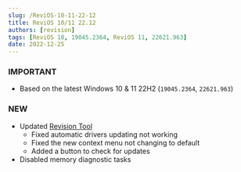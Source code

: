 ```yaml
---
slug: /ReviOS-10-11-22-12
title: ReviOS 10/11 22.12
authors: [revision]
tags: [ReviOS 10, 19045.2364, ReviOS 11, 22621.963]
date: 2022-12-25
---
```


### IMPORTANT
- Based on the latest Windows 10 & 11 22H2 (`19045.2364`, `22621.963`)

### NEW
- Updated [Revision Tool](https://github.com/MeetRevision/revision-tool)
  - Fixed automatic drivers updating not working
  - Fixed the new context menu not changing to default
  - Added a button to check for updates
- Disabled memory diagnostic tasks